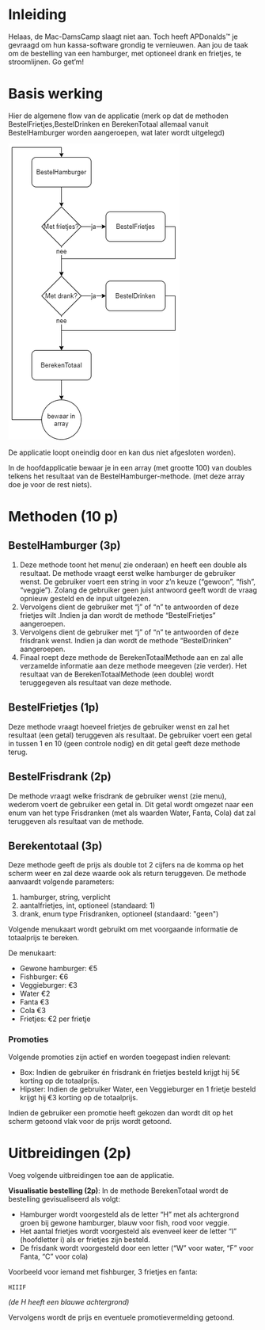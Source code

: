 # Inleiding

Helaas, de Mac-DamsCamp slaagt niet aan. Toch heeft APDonalds™ je gevraagd om hun kassa-software grondig te vernieuwen. Aan jou de taak om de bestelling van een hamburger, met optioneel drank en frietjes, te stroomlijnen. Go get’m!

# Basis werking
Hier de algemene flow van de applicatie (merk op dat de methoden BestelFrietjes,BestelDrinken en BerekenTotaal allemaal vanuit BestelHamburger worden aangeroepen, wat later wordt uitgelegd)

![](flowopgave7.png)
 
De applicatie loopt oneindig door en kan dus niet afgesloten worden).

In de hoofdapplicatie bewaar je in een array (met grootte 100) van doubles telkens het resultaat van de BestelHamburger-methode. (met deze array doe je voor de rest niets).

# Methoden (10 p)

## BestelHamburger (3p)

1.	Deze methode toont het menu( zie onderaan) en heeft een double als resultaat. De methode vraagt eerst welke hamburger de gebruiker wenst. De gebruiker voert een string in voor z’n keuze (“gewoon”, “fish”, “veggie”). Zolang de gebruiker geen juist antwoord geeft wordt de vraag opnieuw gesteld en de input uitgelezen.
2.	Vervolgens dient de gebruiker met “j” of “n” te antwoorden of deze frietjes wilt .Indien ja dan wordt de methode “BestelFrietjes” aangeroepen.
3.	Vervolgens dient de gebruiker met “j” of “n” te antwoorden of deze frisdrank wenst. Indien ja dan wordt de methode “BestelDrinken” aangeroepen.
4.	Finaal roept deze methode de BerekenTotaalMethode aan en zal alle verzamelde informatie aan deze methode meegeven (zie verder). Het resultaat van de BerekenTotaalMethode (een double) wordt teruggegeven als resultaat van deze methode.

## BestelFrietjes (1p)

Deze methode vraagt hoeveel frietjes de gebruiker wenst en zal het resultaat (een getal) teruggeven als resultaat. De gebruiker voert een getal in tussen 1 en 10 (geen controle nodig) en dit getal geeft deze methode terug.

## BestelFrisdrank (2p)

De methode vraagt welke frisdrank de gebruiker wenst (zie menu), wederom voert de gebruiker een getal in. Dit getal wordt omgezet naar een enum van het type Frisdranken (met als waarden Water, Fanta, Cola) dat zal teruggeven als resultaat van de methode.

## Berekentotaal (3p)

Deze methode geeft de prijs als double tot 2 cijfers na de komma op het scherm weer en zal deze waarde ook als return teruggeven. De methode aanvaardt volgende parameters:

1. hamburger, string, verplicht
2. aantalfrietjes, int, optioneel (standaard: 1)
3. drank, enum type Frisdranken, optioneel (standaard: "geen") 

Volgende menukaart wordt gebruikt om met voorgaande informatie de totaalprijs te bereken.

De menukaart:
 
* Gewone hamburger: 	€5
* Fishburger:		    €6
* Veggieburger:	    	€3
* Water			        €2
* Fanta		           	€3
* Cola		        	€3
* Frietjes:	        	€2 per frietje
 
### Promoties

Volgende promoties zijn actief en worden toegepast indien relevant:

* Box: Indien de gebruiker én frisdrank én frietjes besteld krijgt hij 5€ korting op de totaalprijs.
* Hipster: Indien de gebruiker Water, een Veggieburger en 1 frietje besteld krijgt hij €3 korting op de totaalprijs.

Indien de gebruiker een promotie heeft gekozen dan wordt dit op het scherm getoond vlak voor de prijs wordt getoond. 

# Uitbreidingen (2p)

Voeg volgende uitbreidingen toe aan de applicatie.

**Visualisatie bestelling (2p)**: In de methode BerekenTotaal wordt de bestelling gevisualiseerd als volgt:
* Hamburger wordt voorgesteld als de letter “H” met als achtergrond groen bij gewone hamburger, blauw voor fish, rood voor veggie.
* Het aantal frietjes wordt voorgesteld als evenveel keer de letter “I” (hoofdletter i) als er frietjes zijn besteld.
* De frisdank wordt voorgesteld door een letter (“W” voor water, “F” voor Fanta, “C” voor cola)

Voorbeeld voor iemand met fishburger, 3 frietjes en fanta:

```text
HIIIF
```  

*(de H heeft een blauwe achtergrond)*

Vervolgens wordt de prijs en eventuele promotievermelding getoond.

